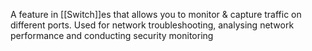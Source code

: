 A feature in [[Switch]]es that allows you to monitor & capture traffic on different ports.
Used for network troubleshooting, analysing network performance and conducting security monitoring